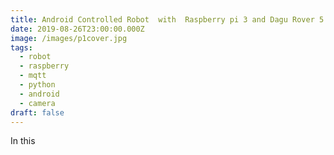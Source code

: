 ```yaml
---
title: Android Controlled Robot  with  Raspberry pi 3 and Dagu Rover 5.
date: 2019-08-26T23:00:00.000Z
image: /images/p1cover.jpg
tags:
  - robot
  - raspberry
  - mqtt
  - python
  - android
  - camera
draft: false
---
```

In this